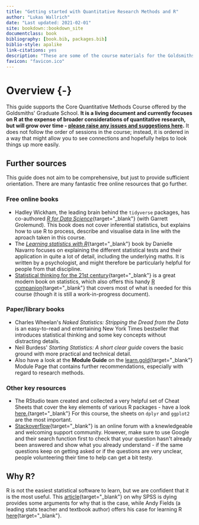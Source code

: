 ```yaml
--- 
title: "Getting started with Quantitative Research Methods and R"
author: "Lukas Wallrich"
date: "Last updated: 2021-02-01"
site: bookdown::bookdown_site
documentclass: book
bibliography: [book.bib, packages.bib]
biblio-style: apalike
link-citations: yes
description: "These are some of the course materials for the Goldsmiths' Core Quantitative Research Methods course. It is a living document that will be updated regularly."
favicon: "favicon.ico"
---
```










# Overview {-}

This guide supports the Core Quantitative Methods Course offered by the Goldsmiths' Graduate School. **It is a living document and currently focuses on R at the expense of broader considerations of quantitative research, but will grow over time - [please raise any issues and suggestions here](https://github.com/LukasWallrich/GoldCoreQuants/issues).** It does not follow the order of sessions in the course; instead, it is ordered in a way that might allow you to see connections and hopefully helps  to look things up more easily.

## Further sources

This guide does not aim to be comprehensive, but just to provide sufficient orientation. There are many fantastic free online resources that go further.

### Free online books

* Hadley Wickham, the leading brain behind the `tidyverse` packages, has co-authored [*R for Data Science*](https://r4ds.had.co.nz/index.html){target="_blank"} (with Garrett Grolemund). This book does not cover inferential statistics, but explains how to use R to process, describe and visualise data in line with the aproach taken in this course.
* The [*Learning statistics with R*](https://learningstatisticswithr.com/book/){target="_blank"} book by Danielle Navarro focuses on explaining the different statistical tests and their application in quite a lot of detail, including the underlying maths. It is written by a psychologist, and might therefore be particularly helpful for people from that discipline. 
*  [Statistical thinking for the 21st century](https://statsthinking21.github.io/statsthinking21-core-site/){target="_blank"} is a great modern book on statistics, which also offers this handy [R companion](https://statsthinking21.github.io/statsthinking21-R-site/index.html){target="_blank"} that covers most of what is needed for this course (though it is still a work-in-progress document).
  

### Paper/library books

* Charles Wheelan's *Naked Statistics: Stripping the Dread from the Data* is an easy-to-read and entertaining New York Times bestseller that introduces statistical thinking and some key concepts without distracting details. 
* Neil Burdess' *Starting Statistics: A short clear guide* covers the basic ground with more practical and technical detail.
* Also have a look at the **Module Guide** on the [learn.gold](https://learn.gold.ac.uk/){target="_blank"} Module Page that contains further recommendations, especially with regard to research methods.

### Other key resources

* The RStudio team created and collected a very helpful set of Cheat Sheets that cover the key elements of various R packages - have a look [here.](https://rstudio.com/resources/cheatsheets/){target="_blank"} For this course, the sheets on `dplyr` and `ggplot2` are the most important.
* [Stackoverflow](https://stackoverflow.com/questions/tagged/r){target="_blank"} is an online forum with a knewledgeable and welcoming support community. However, make sure to use Google and their search function first to check that your question hasn't already been answered and show what you already understand - if the same questions keep on getting asked or if the questions are very unclear, people volunteering their time to help can get a bit testy.

## Why R?

R is not the easiest statistical software to learn, but we are confident that it is the most useful. This [article](https://lindeloev.net/spss-is-dying/){target="_blank"} on why SPSS is dying provides some arguments for why that is the case, while Andy Fields (a leading stats teacher and textbook author) offers his case for learning R [here](https://padlet-uploads.storage.googleapis.com/290004173/0ce387ac71c38e2643953a2148c0cd81/why_r.html){target="_blank"}.
  
  

